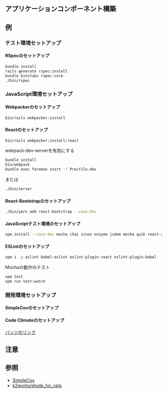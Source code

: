 アプリケーションコンポーネント構築
---

## 例
### テスト環境セットアップ
#### RSpecのセットアップ
```bash
bundle install
rails generate rspec:install
bundle binstubs rspec-core
./bin/rspec
```

### JavaScript環境セットアップ
#### Webpackerのセットアップ

```bash
bin/rails webpacker:install
```

#### Reactのセットアップ

```bash
bin/rails webpacker:install:react
```

webpack-dev-serverを有効にする
```bash
bundle install
bin/webpack
bundle exec foreman start -f Procfile.dev
```
または
```bash
./bin/server
```

#### React-Bootstrapのセットアップ
```bash
./bin/yarn add react-bootstrap --save-dev
```
#### JavaScriptテスト環境のセットアップ
```bash
npm install --save-dev mocha chai sinon enzyme jsdom mocha quik react-addons-test-utils babel-cli css-modules-require-hook path power-assert
```

#### ESLintのセットアップ
```bash
npm i -g eslint babel-eslint eslint-plugin-react eslint-plugin-babel
```

Mochaの動作のテスト
```bash
npm test
npm run test:watch
```

### 開発環境セットアップ
#### SimpleCovのセットアップ
#### Code Climateのセットアップ
[バッジのリンク](https://codeclimate.com/github/k2works/etude_for_rails/badges/)

## 注意

## 参照
+ [SimpleCov](https://github.com/colszowka/simplecov)
+ [k2works/etude_for_rails](https://codeclimate.com/github/k2works/etude_for_rails)

